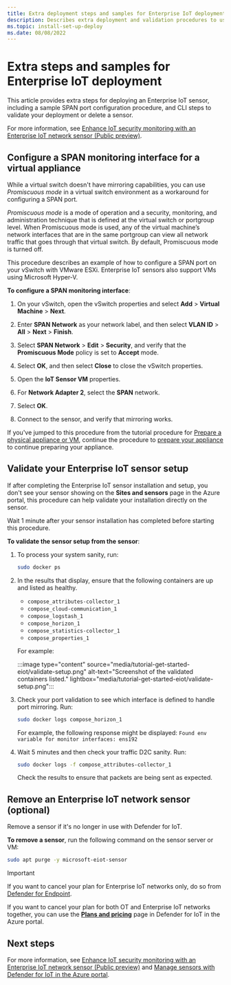 ```yaml
---
title: Extra deployment steps and samples for Enterprise IoT deployment - Microsoft Defender for IoT
description: Describes extra deployment and validation procedures to use when deploying an Enterprise IoT network sensor.
ms.topic: install-set-up-deploy
ms.date: 08/08/2022
---
```


# Extra steps and samples for Enterprise IoT deployment

This article provides extra steps for deploying an Enterprise IoT sensor, including a sample SPAN port configuration procedure, and CLI steps to validate your deployment or delete a sensor.

For more information, see [Enhance IoT security monitoring with an Enterprise IoT network sensor (Public preview)](eiot-sensor.md).

## Configure a SPAN monitoring interface for a virtual appliance

While a virtual switch doesn't have mirroring capabilities, you can use *Promiscuous mode* in a virtual switch environment as a workaround for configuring a SPAN port.

*Promiscuous mode* is a mode of operation and a security, monitoring, and administration technique that is defined at the virtual switch or portgroup level. When Promiscuous mode is used, any of the virtual machine’s network interfaces that are in the same portgroup can view all network traffic that goes through that virtual switch. By default, Promiscuous mode is turned off.

This procedure describes an example of how to configure a SPAN port on your vSwitch with VMware ESXi. Enterprise IoT sensors also support VMs using Microsoft Hyper-V.

**To configure a SPAN monitoring interface**:

1. On your vSwitch, open the vSwitch properties and select **Add** > **Virtual Machine** > **Next**.

1. Enter **SPAN Network** as your network label, and then select **VLAN ID** > **All** > **Next** > **Finish**.

1. Select **SPAN Network** > **Edit** > **Security**, and verify that the **Promiscuous Mode** policy is set to **Accept** mode.

1. Select **OK**, and then select **Close** to close the vSwitch properties.

1. Open the **IoT Sensor VM** properties.

1. For **Network Adapter 2**, select the **SPAN** network.

1. Select **OK**.

1. Connect to the sensor, and verify that mirroring works.

If you've jumped to this procedure from the tutorial procedure for [Prepare a physical appliance or VM](eiot-sensor.md#prepare-a-physical-appliance-or-vm), continue the procedure to [prepare your appliance](eiot-sensor.md#sign-in) to continue preparing your appliance.

## Validate your Enterprise IoT sensor setup

If after completing the Enterprise IoT sensor installation and setup, you don't see your sensor showing on the **Sites and sensors** page in the Azure portal, this procedure can help validate your installation directly on the sensor.

Wait 1 minute after your sensor installation has completed before starting this procedure.

**To validate the sensor setup from the sensor**:

1. To process your system sanity, run:

    ```bash
    sudo docker ps
    ```

1. In the results that display, ensure that the following containers are up and listed as healthy.

    - `compose_attributes-collector_1`
    - `compose_cloud-communication_1`
    - `compose_logstash_1`
    - `compose_horizon_1`
    - `compose_statistics-collector_1`
    - `compose_properties_1`

    For example:

    :::image type="content" source="media/tutorial-get-started-eiot/validate-setup.png" alt-text="Screenshot of the validated containers listed." lightbox="media/tutorial-get-started-eiot/validate-setup.png":::

1. Check your port validation to see which interface is defined to handle port mirroring. Run:

    ```bash
    sudo docker logs compose_horizon_1
    ````

    For example, the following response might be displayed: `Found env variable for monitor interfaces: ens192`

1. Wait 5 minutes and then check your traffic D2C sanity. Run:

    ```bash
    sudo docker logs -f compose_attributes-collector_1
    ```

    Check the results to ensure that packets are being sent as expected.

## Remove an Enterprise IoT network sensor (optional)

Remove a sensor if it's no longer in use with Defender for IoT.

**To remove a sensor**, run the following command on the sensor server or VM:

```bash
sudo apt purge -y microsoft-eiot-sensor
```

> [!IMPORTANT]
> If you want to cancel your plan for Enterprise IoT networks only, do so from [Defender for Endpoint](/microsoft-365/security/defender-endpoint/enable-microsoft-defender-for-iot-integration).
>
> If you want to cancel your plan for both OT and Enterprise IoT networks together, you can use the [**Plans and pricing**](how-to-manage-subscriptions.md) page in Defender for IoT in the Azure portal.
>

## Next steps

For more information, see [Enhance IoT security monitoring with an Enterprise IoT network sensor (Public preview)](eiot-sensor.md) and [Manage sensors with Defender for IoT in the Azure portal](how-to-manage-sensors-on-the-cloud.md).
